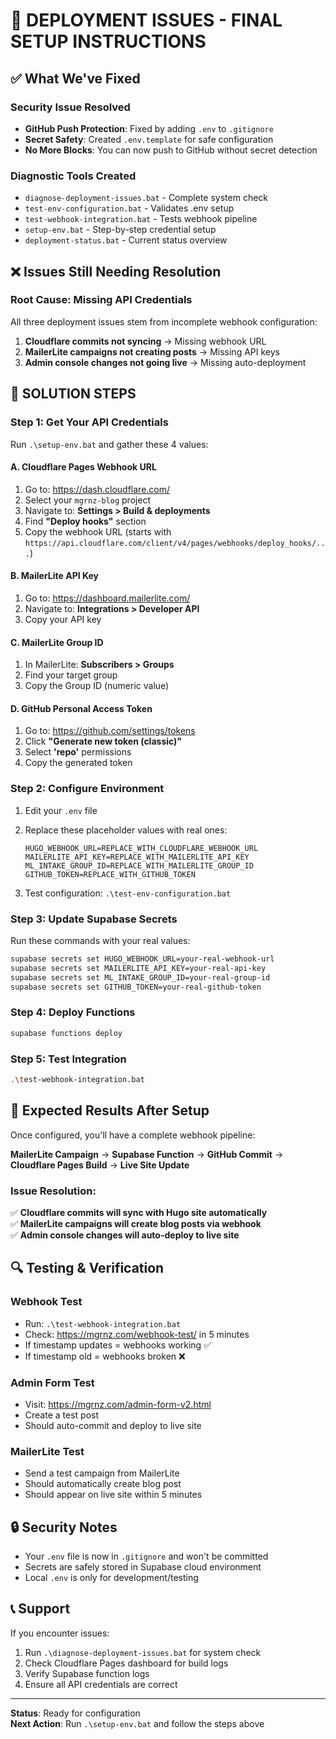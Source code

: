 # 🚀 DEPLOYMENT ISSUES - FINAL SETUP INSTRUCTIONS

## ✅ What We've Fixed

### Security Issue Resolved
- **GitHub Push Protection**: Fixed by adding `.env` to `.gitignore`
- **Secret Safety**: Created `.env.template` for safe configuration
- **No More Blocks**: You can now push to GitHub without secret detection

### Diagnostic Tools Created
- `diagnose-deployment-issues.bat` - Complete system check
- `test-env-configuration.bat` - Validates .env setup
- `test-webhook-integration.bat` - Tests webhook pipeline
- `setup-env.bat` - Step-by-step credential setup
- `deployment-status.bat` - Current status overview

## ❌ Issues Still Needing Resolution

### Root Cause: Missing API Credentials
All three deployment issues stem from incomplete webhook configuration:

1. **Cloudflare commits not syncing** → Missing webhook URL
2. **MailerLite campaigns not creating posts** → Missing API keys  
3. **Admin console changes not going live** → Missing auto-deployment

## 🔧 SOLUTION STEPS

### Step 1: Get Your API Credentials

Run `.\setup-env.bat` and gather these 4 values:

#### A. Cloudflare Pages Webhook URL
1. Go to: https://dash.cloudflare.com/
2. Select your `mgrnz-blog` project
3. Navigate to: **Settings > Build & deployments**
4. Find **"Deploy hooks"** section
5. Copy the webhook URL (starts with `https://api.cloudflare.com/client/v4/pages/webhooks/deploy_hooks/...`)

#### B. MailerLite API Key
1. Go to: https://dashboard.mailerlite.com/
2. Navigate to: **Integrations > Developer API**
3. Copy your API key

#### C. MailerLite Group ID
1. In MailerLite: **Subscribers > Groups**
2. Find your target group
3. Copy the Group ID (numeric value)

#### D. GitHub Personal Access Token
1. Go to: https://github.com/settings/tokens
2. Click **"Generate new token (classic)"**
3. Select **'repo'** permissions
4. Copy the generated token

### Step 2: Configure Environment

1. Edit your `.env` file
2. Replace these placeholder values with real ones:
   ```
   HUGO_WEBHOOK_URL=REPLACE_WITH_CLOUDFLARE_WEBHOOK_URL
   MAILERLITE_API_KEY=REPLACE_WITH_MAILERLITE_API_KEY
   ML_INTAKE_GROUP_ID=REPLACE_WITH_MAILERLITE_GROUP_ID
   GITHUB_TOKEN=REPLACE_WITH_GITHUB_TOKEN
   ```

3. Test configuration: `.\test-env-configuration.bat`

### Step 3: Update Supabase Secrets

Run these commands with your real values:
```bash
supabase secrets set HUGO_WEBHOOK_URL=your-real-webhook-url
supabase secrets set MAILERLITE_API_KEY=your-real-api-key
supabase secrets set ML_INTAKE_GROUP_ID=your-real-group-id
supabase secrets set GITHUB_TOKEN=your-real-github-token
```

### Step 4: Deploy Functions

```bash
supabase functions deploy
```

### Step 5: Test Integration

```bash
.\test-webhook-integration.bat
```

## 🎯 Expected Results After Setup

Once configured, you'll have a complete webhook pipeline:

**MailerLite Campaign** → **Supabase Function** → **GitHub Commit** → **Cloudflare Pages Build** → **Live Site Update**

### Issue Resolution:
✅ **Cloudflare commits will sync with Hugo site automatically**  
✅ **MailerLite campaigns will create blog posts via webhook**  
✅ **Admin console changes will auto-deploy to live site**  

## 🔍 Testing & Verification

### Webhook Test
- Run: `.\test-webhook-integration.bat`
- Check: https://mgrnz.com/webhook-test/ in 5 minutes
- If timestamp updates = webhooks working ✅
- If timestamp old = webhooks broken ❌

### Admin Form Test
- Visit: https://mgrnz.com/admin-form-v2.html
- Create a test post
- Should auto-commit and deploy to live site

### MailerLite Test
- Send a test campaign from MailerLite
- Should automatically create blog post
- Should appear on live site within 5 minutes

## 🔒 Security Notes

- Your `.env` file is now in `.gitignore` and won't be committed
- Secrets are safely stored in Supabase cloud environment
- Local `.env` is only for development/testing

## 📞 Support

If you encounter issues:
1. Run `.\diagnose-deployment-issues.bat` for system check
2. Check Cloudflare Pages dashboard for build logs
3. Verify Supabase function logs
4. Ensure all API credentials are correct

---

**Status**: Ready for configuration  
**Next Action**: Run `.\setup-env.bat` and follow the steps above